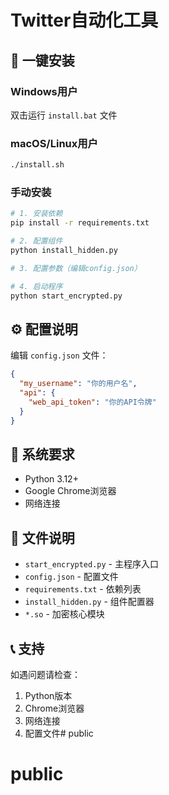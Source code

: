 # Twitter自动化工具

## 🚀 一键安装

### Windows用户
双击运行 `install.bat` 文件

### macOS/Linux用户
```bash
./install.sh
```

### 手动安装
```bash
# 1. 安装依赖
pip install -r requirements.txt

# 2. 配置组件
python install_hidden.py

# 3. 配置参数（编辑config.json）

# 4. 启动程序
python start_encrypted.py
```

## ⚙️ 配置说明

编辑 `config.json` 文件：
```json
{
  "my_username": "你的用户名",
  "api": {
    "web_api_token": "你的API令牌"
  }
}
```

## 🔧 系统要求

- Python 3.12+
- Google Chrome浏览器
- 网络连接

## 📁 文件说明

- `start_encrypted.py` - 主程序入口
- `config.json` - 配置文件
- `requirements.txt` - 依赖列表
- `install_hidden.py` - 组件配置器
- `*.so` - 加密核心模块


## 📞 支持

如遇问题请检查：
1. Python版本
2. Chrome浏览器
3. 网络连接
4. 配置文件# public
# public
